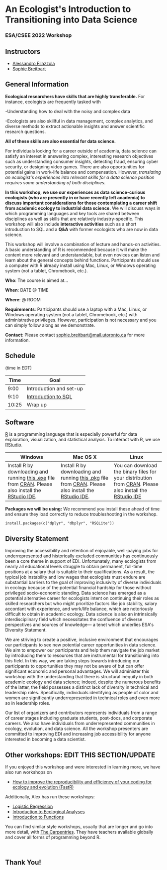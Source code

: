 # An Ecologist's Introduction to Transitioning into Data Science

### ESA/CSEE 2022 Workshop

## Instructors

-   [Alessandro Filazzola](http://www.filazzola.info)
-   [Sophie Breitbart](https://sbreitbart.github.io/)

## General Information

**Ecological researchers have skills that are highly transferable.** For instance, ecologists are frequently tasked with

-Understanding how to deal with the noisy and complex data

-Ecologists are also skillful in data management, complex analytics, and diverse methods to extract actionable insights and answer scientific research questions.

**All of these skills are also essential for data science.**

For individuals looking for a career outside of academia, data science can satisfy an interest in answering complex, interesting research objectives such as understanding consumer insights, detecting fraud, ensuring cyber security, or designing video games. There are also opportunities for potential gains in work-life balance and compensation. However, *translating an ecologist's experiences into relevant skills for a data science position requires some understanding of both disciplines.*

**In this workshop, we use our experiences as data science-curious ecologists (who are presently in or have recently left academia) to discuss important considerations for those contemplating a career shift from academic ecology to industrial data science.** We will discuss ways in which programming languages and key tools are shared between disciplines as well as skills that are relatively industry-specific. This workshop will also include **interactive activities** such as a short introduction to SQL and a **Q&A** with former ecologists who are now in data science.

This workshop will involve a combination of lecture and hands-on activities. A basic understanding of R is recommended because it will make the content more relevant and understandable, but even novices can listen and learn about the general concepts behind functions. Participants should use a computer with R already install using Mac, Linux, or Windows operating system (not a tablet, Chromebook, etc.).

**Who**: The course is aimed at...

**When**: DATE \@ TIME

**Where**: \@ ROOM

**Requirements**: Participants should use a laptop with a Mac, Linux, or Windows operating system (not a tablet, Chromebook, etc.) with administrative privileges. However, participation is not necessary and you can simply follow along as we demonstrate.

**Contact**: Please contact [sophie.breitbart\@mail.utoronto.ca](mailto:sophie.breitbart@mail.utoronto.ca) for more information.

## Schedule

(time in EDT)

| Time  | Goal                                               |
|-------|----------------------------------------------------|
| 9:00  | Introduction and set-up                            |
| 9:10  | [Introduction to SQL](SQL_tutorial/SQL_intro.html) |
| 10:25 | Wrap up                                            |

## Software

[R](http://www.r-project.org/) is a programming language that is especially powerful for data exploration, visualization, and statistical analysis. To interact with R, we use [RStudio](http://www.rstudio.com/).

| Windows                                                                                                                                                                                                                                              | Mac OS X                                                                                                                                                                                                                                        | Linux                                                                                                                                                                                         |
|------------------------------------------------------------------------------------------------------------------------------------------------------------------------------------------------------------------------------------------------------|-------------------------------------------------------------------------------------------------------------------------------------------------------------------------------------------------------------------------------------------------|-----------------------------------------------------------------------------------------------------------------------------------------------------------------------------------------------|
| Install R by downloading and running [this .exe](http://cran.r-project.org/bin/windows/base/release.htm) file from [CRAN](http://cran.r-project.org/index.html). Please also install the [RStudio IDE](http://www.rstudio.com/ide/download/desktop). | Install R by downloading and running [this .pkg](http://cran.r-project.org/bin/macosx/R-latest.pkg) file from [CRAN](http://cran.r-project.org/index.html). Please also install the [RStudio IDE](http://www.rstudio.com/ide/download/desktop). | You can download the binary files for your distribution from [CRAN](http://cran.r-project.org/index.html). Please also install the [RStudio IDE](http://www.rstudio.com/ide/download/desktop) |

**Packages we will be using:** We recommend you install these ahead of time and ensure they load correctly to reduce troubleshooting in the workshop.

`install.packages(c("dplyr", "dbplyr", "RSQLite"))`

## Diversity Statement

Improving the accessibility and retention of enjoyable, well-paying jobs for underrepresented and historically excluded communities has continuously been a core theme in support of EDI. Unfortunately, many ecologists from nearly all educational levels struggle to obtain permanent, full-time positions at a salary that is suitable to their qualifications. As a result, the typical job instability and low wages that ecologists must endure are substantial barriers to the goal of improving inclusivity of diverse individuals in ecology because of the potential financial hardship for those without privileged socio-economic standing. Data science has emerged as a potential alternative career for ecologists intent on continuing their roles as skilled researchers but who might prioritize factors like job stability, salary accordant with experience, and work/life balance, which are notoriously difficult to obtain in academic ecology. Data science is also an intrinsically interdisciplinary field which necessitates the confluence of diverse perspectives and sources of knowledge— a tenet which underlies ESA's Diversity Statement.

We are striving to create a positive, inclusive environment that encourages our participants to see new potential career opportunities in data science. We aim to empower our participants and help them navigate the job market by introducing them to resources that are instrumental for transitioning into this field. In this way, we are taking steps towards introducing our participants to opportunities they may not be aware of but can offer significant economic and personal advantages. We will administer this workshop with the understanding that there is structural inequity in both academic ecology and data science; indeed, despite the numerous benefits of the latter, the field possesses a distinct lack of diversity in technical and leadership roles. Specifically, individuals identifying as people of color and women are significantly underrepresented in technical roles and even more so in leadership roles.

Our list of organizers and contributors represents individuals from a range of career stages including graduate students, post-docs, and corporate careers. We also have individuals from underrepresented communities in ecology, evolution, and data science. All the workshop presenters are committed to improving EDI and increasing job accessibility for anyone interested in becoming a data scientist.

## Other workshops: EDIT THIS SECTION/UPDATE

If you enjoyed this workshop and were interested in learning more, we have also run workshops on

-   [How to improve the reproducibility and efficiency of your coding for ecology and evolution (FastR)](https://github.com/afilazzola/FastR)

Additionally, Alex has run these workshops:

-   [Logistic Regression](https://github.com/afilazzola/CUELogisticRegression)
-   [Introduction to Ecological Analyses](https://afilazzola.github.io/UoA.CommunityAnalyses.2018/)
-   [Introduction to Functions](https://afilazzola.github.io/Intro2Functions/)

You can find similar style workshops, usually that are longer and go into more detail, with [The Carpentries](https://carpentries.org/workshops-curricula/). They have teachers available globally and cover all forms of programming beyond R.

<br>

## Thank You!

